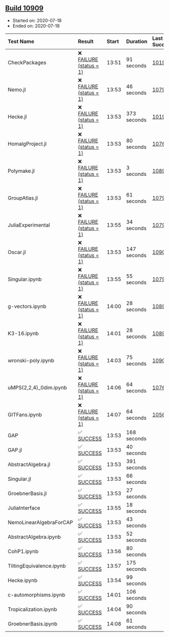 ## [Build 10909](https://oscarci.mathematik.uni-kl.de/job/oscar/10909/)

* Started on: 2020-07-18
* Ended on: 2020-07-18

| Test Name    | Result | Start | Duration | Last Success | First Failure |
|:-------------|:-------|:------|:---------|:-------------|:--------------|
| CheckPackages | ❌ [FAILURE (status = 1)](https://oscarci.mathematik.uni-kl.de/job/oscar/10909/artifact/logs/build-10909/CheckPackages.log) | 13:51 | 91 seconds | [10197](https://oscarci.mathematik.uni-kl.de/job/oscar/10197/) | [10198](https://oscarci.mathematik.uni-kl.de/job/oscar/10198/) |
| Nemo.jl | ❌ [FAILURE (status = 1)](https://oscarci.mathematik.uni-kl.de/job/oscar/10909/artifact/logs/build-10909/Nemo.jl.log) | 13:53 | 46 seconds | [10790](https://oscarci.mathematik.uni-kl.de/job/oscar/10790/) | [10791](https://oscarci.mathematik.uni-kl.de/job/oscar/10791/) |
| Hecke.jl | ❌ [FAILURE (status = 1)](https://oscarci.mathematik.uni-kl.de/job/oscar/10909/artifact/logs/build-10909/Hecke.jl.log) | 13:53 | 373 seconds | [10197](https://oscarci.mathematik.uni-kl.de/job/oscar/10197/) | [10198](https://oscarci.mathematik.uni-kl.de/job/oscar/10198/) |
| HomalgProject.jl | ❌ [FAILURE (status = 1)](https://oscarci.mathematik.uni-kl.de/job/oscar/10909/artifact/logs/build-10909/HomalgProject.jl.log) | 13:53 | 80 seconds | [10765](https://oscarci.mathematik.uni-kl.de/job/oscar/10765/) | [10766](https://oscarci.mathematik.uni-kl.de/job/oscar/10766/) |
| Polymake.jl | ❌ [FAILURE (status = 1)](https://oscarci.mathematik.uni-kl.de/job/oscar/10909/artifact/logs/build-10909/Polymake.jl.log) | 13:53 | 3 seconds | [10891](https://oscarci.mathematik.uni-kl.de/job/oscar/10891/) | [10892](https://oscarci.mathematik.uni-kl.de/job/oscar/10892/) |
| GroupAtlas.jl | ❌ [FAILURE (status = 1)](https://oscarci.mathematik.uni-kl.de/job/oscar/10909/artifact/logs/build-10909/GroupAtlas.jl.log) | 13:53 | 61 seconds | [10790](https://oscarci.mathematik.uni-kl.de/job/oscar/10790/) | [10791](https://oscarci.mathematik.uni-kl.de/job/oscar/10791/) |
| JuliaExperimental | ❌ [FAILURE (status = 1)](https://oscarci.mathematik.uni-kl.de/job/oscar/10909/artifact/logs/build-10909/JuliaExperimental.log) | 13:55 | 34 seconds | [10790](https://oscarci.mathematik.uni-kl.de/job/oscar/10790/) | [10791](https://oscarci.mathematik.uni-kl.de/job/oscar/10791/) |
| Oscar.jl | ❌ [FAILURE (status = 1)](https://oscarci.mathematik.uni-kl.de/job/oscar/10909/artifact/logs/build-10909/Oscar.jl.log) | 13:53 | 147 seconds | [10907](https://oscarci.mathematik.uni-kl.de/job/oscar/10907/) | [10908](https://oscarci.mathematik.uni-kl.de/job/oscar/10908/) |
| Singular.ipynb | ❌ [FAILURE (status = 1)](https://oscarci.mathematik.uni-kl.de/job/oscar/10909/artifact/logs/build-10909/Singular.ipynb.log) | 13:55 | 55 seconds | [10790](https://oscarci.mathematik.uni-kl.de/job/oscar/10790/) | [10791](https://oscarci.mathematik.uni-kl.de/job/oscar/10791/) |
| g-vectors.ipynb | ❌ [FAILURE (status = 1)](https://oscarci.mathematik.uni-kl.de/job/oscar/10909/artifact/logs/build-10909/g-vectors.ipynb.log) | 14:00 | 28 seconds | [10891](https://oscarci.mathematik.uni-kl.de/job/oscar/10891/) | [10892](https://oscarci.mathematik.uni-kl.de/job/oscar/10892/) |
| K3-16.ipynb | ❌ [FAILURE (status = 1)](https://oscarci.mathematik.uni-kl.de/job/oscar/10909/artifact/logs/build-10909/K3-16.ipynb.log) | 14:01 | 28 seconds | [10891](https://oscarci.mathematik.uni-kl.de/job/oscar/10891/) | [10892](https://oscarci.mathematik.uni-kl.de/job/oscar/10892/) |
| wronski-poly.ipynb | ❌ [FAILURE (status = 1)](https://oscarci.mathematik.uni-kl.de/job/oscar/10909/artifact/logs/build-10909/wronski-poly.ipynb.log) | 14:03 | 75 seconds | [10906](https://oscarci.mathematik.uni-kl.de/job/oscar/10906/) | [10907](https://oscarci.mathematik.uni-kl.de/job/oscar/10907/) |
| uMPS(2,2,4)_0dim.ipynb | ❌ [FAILURE (status = 1)](https://oscarci.mathematik.uni-kl.de/job/oscar/10909/artifact/logs/build-10909/uMPS-2-2-4-_0dim.ipynb.log) | 14:06 | 64 seconds | [10765](https://oscarci.mathematik.uni-kl.de/job/oscar/10765/) | [10766](https://oscarci.mathematik.uni-kl.de/job/oscar/10766/) |
| GITFans.ipynb | ❌ [FAILURE (status = 1)](https://oscarci.mathematik.uni-kl.de/job/oscar/10909/artifact/logs/build-10909/GITFans.ipynb.log) | 14:07 | 64 seconds | [10566](https://oscarci.mathematik.uni-kl.de/job/oscar/10566/) | [10567](https://oscarci.mathematik.uni-kl.de/job/oscar/10567/) |
| GAP | ✅ [SUCCESS](https://oscarci.mathematik.uni-kl.de/job/oscar/10909/artifact/logs/build-10909/GAP.log) | 13:53 | 168 seconds |  |  |
| GAP.jl | ✅ [SUCCESS](https://oscarci.mathematik.uni-kl.de/job/oscar/10909/artifact/logs/build-10909/GAP.jl.log) | 13:53 | 40 seconds |  |  |
| AbstractAlgebra.jl | ✅ [SUCCESS](https://oscarci.mathematik.uni-kl.de/job/oscar/10909/artifact/logs/build-10909/AbstractAlgebra.jl.log) | 13:53 | 391 seconds |  |  |
| Singular.jl | ✅ [SUCCESS](https://oscarci.mathematik.uni-kl.de/job/oscar/10909/artifact/logs/build-10909/Singular.jl.log) | 13:53 | 66 seconds |  |  |
| GroebnerBasis.jl | ✅ [SUCCESS](https://oscarci.mathematik.uni-kl.de/job/oscar/10909/artifact/logs/build-10909/GroebnerBasis.jl.log) | 13:53 | 27 seconds |  |  |
| JuliaInterface | ✅ [SUCCESS](https://oscarci.mathematik.uni-kl.de/job/oscar/10909/artifact/logs/build-10909/JuliaInterface.log) | 13:55 | 18 seconds |  |  |
| NemoLinearAlgebraForCAP | ✅ [SUCCESS](https://oscarci.mathematik.uni-kl.de/job/oscar/10909/artifact/logs/build-10909/NemoLinearAlgebraForCAP.log) | 13:53 | 43 seconds |  |  |
| AbstractAlgebra.ipynb | ✅ [SUCCESS](https://oscarci.mathematik.uni-kl.de/job/oscar/10909/artifact/logs/build-10909/AbstractAlgebra.ipynb.log) | 13:53 | 52 seconds |  |  |
| CohP1.ipynb | ✅ [SUCCESS](https://oscarci.mathematik.uni-kl.de/job/oscar/10909/artifact/logs/build-10909/CohP1.ipynb.log) | 13:56 | 80 seconds |  |  |
| TiltingEquivalence.ipynb | ✅ [SUCCESS](https://oscarci.mathematik.uni-kl.de/job/oscar/10909/artifact/logs/build-10909/TiltingEquivalence.ipynb.log) | 13:57 | 175 seconds |  |  |
| Hecke.ipynb | ✅ [SUCCESS](https://oscarci.mathematik.uni-kl.de/job/oscar/10909/artifact/logs/build-10909/Hecke.ipynb.log) | 13:54 | 99 seconds |  |  |
| c-automorphisms.ipynb | ✅ [SUCCESS](https://oscarci.mathematik.uni-kl.de/job/oscar/10909/artifact/logs/build-10909/c-automorphisms.ipynb.log) | 14:01 | 106 seconds |  |  |
| Tropicalization.ipynb | ✅ [SUCCESS](https://oscarci.mathematik.uni-kl.de/job/oscar/10909/artifact/logs/build-10909/Tropicalization.ipynb.log) | 14:04 | 90 seconds |  |  |
| GroebnerBasis.ipynb | ✅ [SUCCESS](https://oscarci.mathematik.uni-kl.de/job/oscar/10909/artifact/logs/build-10909/GroebnerBasis.ipynb.log) | 14:08 | 61 seconds |  |  |
